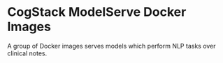 # CogStack ModelServe Docker Images

A group of Docker images serves models which perform NLP tasks over clinical notes.  
